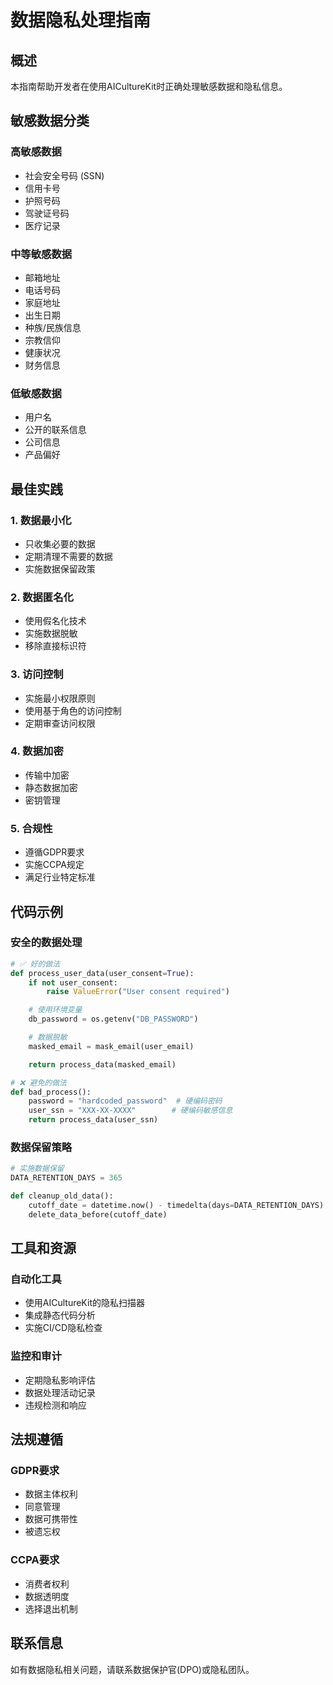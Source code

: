 # 数据隐私处理指南

## 概述

本指南帮助开发者在使用AICultureKit时正确处理敏感数据和隐私信息。

## 敏感数据分类

### 高敏感数据

- 社会安全号码 (SSN)
- 信用卡号
- 护照号码
- 驾驶证号码
- 医疗记录

### 中等敏感数据

- 邮箱地址
- 电话号码
- 家庭地址
- 出生日期
- 种族/民族信息
- 宗教信仰
- 健康状况
- 财务信息

### 低敏感数据

- 用户名
- 公开的联系信息
- 公司信息
- 产品偏好

## 最佳实践

### 1. 数据最小化

- 只收集必要的数据
- 定期清理不需要的数据
- 实施数据保留政策

### 2. 数据匿名化

- 使用假名化技术
- 实施数据脱敏
- 移除直接标识符

### 3. 访问控制

- 实施最小权限原则
- 使用基于角色的访问控制
- 定期审查访问权限

### 4. 数据加密

- 传输中加密
- 静态数据加密
- 密钥管理

### 5. 合规性

- 遵循GDPR要求
- 实施CCPA规定
- 满足行业特定标准

## 代码示例

### 安全的数据处理

```python
# ✅ 好的做法
def process_user_data(user_consent=True):
    if not user_consent:
        raise ValueError("User consent required")

    # 使用环境变量
    db_password = os.getenv("DB_PASSWORD")

    # 数据脱敏
    masked_email = mask_email(user_email)

    return process_data(masked_email)

# ❌ 避免的做法
def bad_process():
    password = "hardcoded_password"  # 硬编码密码
    user_ssn = "XXX-XX-XXXX"        # 硬编码敏感信息
    return process_data(user_ssn)
```

### 数据保留策略

```python
# 实施数据保留
DATA_RETENTION_DAYS = 365

def cleanup_old_data():
    cutoff_date = datetime.now() - timedelta(days=DATA_RETENTION_DAYS)
    delete_data_before(cutoff_date)
```

## 工具和资源

### 自动化工具

- 使用AICultureKit的隐私扫描器
- 集成静态代码分析
- 实施CI/CD隐私检查

### 监控和审计

- 定期隐私影响评估
- 数据处理活动记录
- 违规检测和响应

## 法规遵循

### GDPR要求

- 数据主体权利
- 同意管理
- 数据可携带性
- 被遗忘权

### CCPA要求

- 消费者权利
- 数据透明度
- 选择退出机制

## 联系信息

如有数据隐私相关问题，请联系数据保护官(DPO)或隐私团队。

